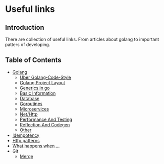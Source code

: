 # Useful links

## Introduction
There are collection of useful links. From articles about golang to important patters of developing. 

## Table of Contents

- [Golang](https://github.com/yudintsevegor/readings/tree/master/Golang)
  - [Uber Golang-Code-Style](https://github.com/uber-go/guide/blob/master/style.md)
  - [Golang Project Layout](https://github.com/golang-standards/project-layout)
  - [Generics in go](https://tproger.ru/translations/generics-in-go/)
  - [Basic Information](https://github.com/yudintsevegor/readings/tree/master/Golang/basicInformation)
  - [Database](https://github.com/yudintsevegor/readings/tree/master/Golang/database)
  - [Goroutines](https://github.com/yudintsevegor/readings/tree/master/Golang/goroutines)
  - [Microservices](https://github.com/yudintsevegor/readings/tree/master/Golang/microservice)
  - [Net/Http](https://github.com/yudintsevegor/readings/tree/master/Golang/netHttp)
  - [Performance And Testing](https://github.com/yudintsevegor/readings/tree/master/Golang/performanceAndTesting)
  - [Reflection And Codegen](https://github.com/yudintsevegor/readings/tree/master/Golang/reflectionAndCodegen)
  - [Other](https://github.com/yudintsevegor/readings/tree/master/Golang/other)
- [Idempotency](https://habr.com/ru/company/yandex/blog/442762/)
- [Http patterns](https://habr.com/ru/company/yandex/blog/265569/)
- [What happens when ...](https://github.com/alex/what-happens-when#the-g-key-is-pressed)
- Git
  - [Merge](https://habr.com/ru/post/195674/)